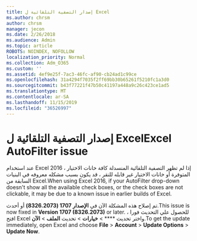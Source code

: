 ```yaml
---
title: إصدار التصفية التلقائية ل Excel
ms.author: chrsm
author: chrsm
manager: jecon
ms.date: 2/26/2018
ms.audience: Admin
ms.topic: article
ROBOTS: NOINDEX, NOFOLLOW
localization_priority: Normal
ms.collection: Adm_O365
ms.custom: ''
ms.assetid: 4ef9e25f-7ac3-46fc-af90-cb24ad1c99ce
ms.openlocfilehash: 31a4294f7035f2ff69bb30b65261f5210fc1a3d0
ms.sourcegitcommit: b43f77221f47b50c41197a448a9c26c423ce1ad5
ms.translationtype: MT
ms.contentlocale: ar-SA
ms.lasthandoff: 11/15/2019
ms.locfileid: "36526997"
---
```

# <a name="excel-autofilter-issue"></a><span data-ttu-id="9aff7-102">إصدار التصفية التلقائية ل Excel</span><span class="sxs-lookup"><span data-stu-id="9aff7-102">Excel AutoFilter issue</span></span>

<span data-ttu-id="9aff7-103">عند استخدام Excel 2016 ، إذا لم تظهر التصفية التلقائية المنسدلة كافة خانات الاختيار المتوفرة أو خانات الاختيار غير قابله للنقر ، قد يكون بسبب مشكله معروفه في البنيات السابقة من Excel.</span><span class="sxs-lookup"><span data-stu-id="9aff7-103">When using Excel 2016, if your AutoFilter drop-down doesn't show all the available check boxes, or the check boxes are not clickable, it may be due to a known issue in earlier builds of Excel.</span></span> 
  
<span data-ttu-id="9aff7-104">تم إصلاح هذه المشكلة الآن في **الإصدار 1707 (8326.2073)** أو أحدث.</span><span class="sxs-lookup"><span data-stu-id="9aff7-104">This issue is now fixed in **Version 1707 (8326.2073)** or later.</span></span> <span data-ttu-id="9aff7-105">للحصول علي التحديث فورا ، افتح Excel واختر تحديث \*\*\*\* \> **خيارات** \> تحديث **الملف** \> **الآن**.</span><span class="sxs-lookup"><span data-stu-id="9aff7-105">To get the update immediately, open Excel and choose **File** \> **Account** \> **Update Options** \> **Update Now**.</span></span>
  

